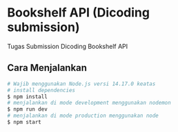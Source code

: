 # Bookshelf API (Dicoding submission)

Tugas Submission Dicoding Bookshelf API

## Cara Menjalankan

```bash
# Wajib menggunakan Node.js versi 14.17.0 keatas
# install dependencies
$ npm install
# menjalankan di mode development menggunakan nodemon
$ npm run dev
# menjalankan di mode production menggunakan node
$ npm start
```
